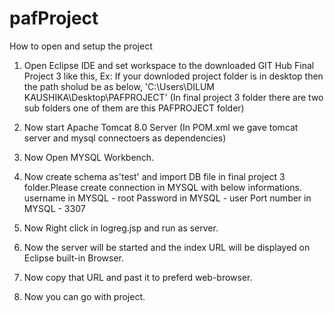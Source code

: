 # pafProject

How to open and setup the project

1. Open Eclipse IDE and set workspace to the downloaded GIT Hub Final Project 3 like this,
Ex: If your downloded project folder is in desktop then the path sholud be as below,
'C:\Users\DILUM KAUSHIKA\Desktop\PAFPROJECT' (In final project 3 folder there are two sub folders one of them are this PAFPROJECT folder)

2. Now start Apache Tomcat 8.0 Server (In POM.xml we gave tomcat server and mysql connectoers as dependencies)

3. Now Open MYSQL Workbench.

4. Now create schema as'test' and import DB file in final project 3 folder.Please create connection in MYSQL with below informations.
    username in MYSQL - root
    Password in MYSQL - user
    Port number in MYSQL - 3307

5. Now Right click in logreg.jsp and run as server.

6. Now the server will be started and the index URL will be displayed on Eclipse built-in Browser.

7. Now copy that URL and past it to preferd web-browser.

8. Now you can go with project.